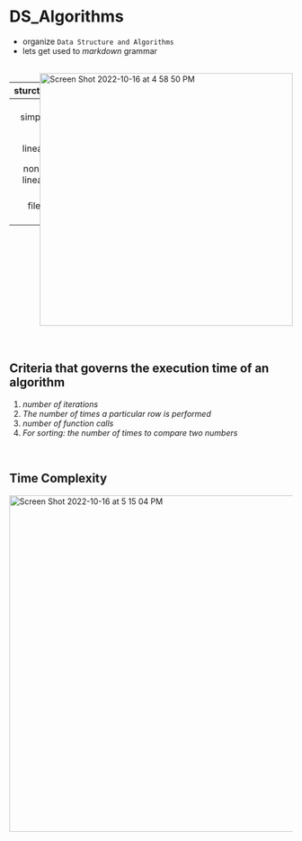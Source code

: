# DS_Algorithms

- organize `Data Structure and Algorithms`
- lets get used to _markdown_ grammar


<br>

<div class="ds">

|sturcture|type|
|:---:|:---:|
|simple|character, int, float, string|
|linear|List, Stack, Queue|
|non-linear| Tree, Graph|
|file|Sequential, Indexed, Direct|


<img width="450" alt="Screen Shot 2022-10-16 at 4 58 50 PM" src="https://user-images.githubusercontent.com/96916551/196025007-09ecc7ee-e03d-49b3-91bb-9c22c69978e7.png">
</div>


<br>
<br>

##  Criteria that governs the execution time of an algorithm
  1. *number of iterations*
  2. *The number of times a particular row is performed*
  3. *number of function calls*
  4. *For sorting: the number of times to compare two numbers*

<br>

## Time Complexity

<img width="599" alt="Screen Shot 2022-10-16 at 5 15 04 PM" src="https://user-images.githubusercontent.com/96916551/196025560-05520356-917d-4eb3-aee6-472da110439b.png">

<style>
.ds {
    display: flex;
    justify-content: space-between; 
}
</style>
